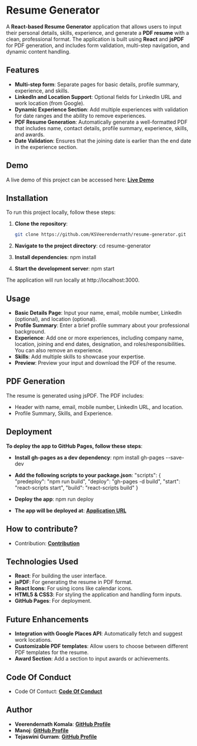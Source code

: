 # Resume Generator

A **React-based Resume Generator** application that allows users to input their personal details, skills, experience, and generate a **PDF resume** with a clean, professional format. The application is built using **React** and **jsPDF** for PDF generation, and includes form validation, multi-step navigation, and dynamic content handling.

## Features

- **Multi-step form**: Separate pages for basic details, profile summary, experience, and skills.
- **LinkedIn and Location Support**: Optional fields for LinkedIn URL and work location (from Google).
- **Dynamic Experience Section**: Add multiple experiences with validation for date ranges and the ability to remove experiences.
- **PDF Resume Generation**: Automatically generate a well-formatted PDF that includes name, contact details, profile summary, experience, skills, and awards.
- **Date Validation**: Ensures that the joining date is earlier than the end date in the experience section.

## Demo

A live demo of this project can be accessed here:
[**Live Demo**](https://KSVeerendernath.github.io/resume-generator)

## Installation

To run this project locally, follow these steps:

1. **Clone the repository**:

   ```bash
   git clone https://github.com/KSVeerendernath/resume-generator.git
   ```

2. **Navigate to the project directory**:
cd resume-generator

3. **Install dependencies**:
npm install

4. **Start the development server**:
npm start

The application will run locally at http://localhost:3000.

## Usage
- **Basic Details Page**: Input your name, email, mobile number, LinkedIn (optional), and location (optional).
- **Profile Summary**: Enter a brief profile summary about your professional background.
- **Experience**: Add one or more experiences, including company name, location, joining and end dates, designation, and roles/responsibilities. You can also remove an experience.
- **Skills**: Add multiple skills to showcase your expertise.
- **Preview**: Preview your input and download the PDF of the resume.

## PDF Generation
The resume is generated using jsPDF. The PDF includes:
- Header with name, email, mobile number, LinkedIn URL, and location.
- Profile Summary, Skills, and Experience.

## Deployment
**To deploy the app to GitHub Pages, follow these steps**:

- **Install gh-pages as a dev dependency**:
npm install gh-pages --save-dev

- **Add the following scripts to your package.json**:
"scripts": {
  "predeploy": "npm run build",
  "deploy": "gh-pages -d build",
  "start": "react-scripts start",
  "build": "react-scripts build"
}

- **Deploy the app**:
npm run deploy

- **The app will be deployed at**: [**Application URL**](https://KSVeerendernath.github.io/resume-generator)


## How to contribute?
- Contribution: [**Contribution**](https://github.com/KSVeerendernath/resume-generator/blob/main/Contibuting.md)

## Technologies Used
- **React**: For building the user interface.
- **jsPDF**: For generating the resume in PDF format.
- **React Icons**: For using icons like calendar icons.
- **HTML5 & CSS3**: For styling the application and handling form inputs.
- **GitHub Pages**: For deployment.

## Future Enhancements
- **Integration with Google Places API**: Automatically fetch and suggest work locations.
- **Customizable PDF templates**: Allow users to choose between different PDF templates for the resume.
- **Award Section**: Add a section to input awards or achievements.

## Code Of Conduct
- Code Of Contuct: [**Code Of Conduct**](https://github.com/KSVeerendernath/resume-generator?tab=coc-ov-file)


## Author
- **Veerendernath Komala**: [**GitHub Profile**](https://github.com/KSVeerendernath) 
- **Manoj**: [**GitHub Profile**](https://github.com/manutopp) 
- **Tejaswini Gurram**: [**GitHub Profile**](https://github.com/gurramtejaswini) 








